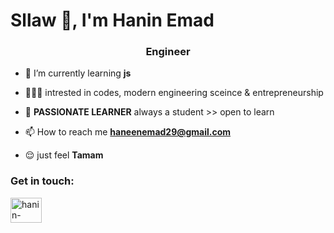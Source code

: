 <h1>Sllaw 👋, I'm Hanin Emad</h1>
<h3 align="center">Engineer</h3>


- 🌱 I’m currently learning **js**

- 👩🏻‍💻 intrested in codes, modern engineering sceince & entrepreneurship

- 🔎 **PASSIONATE LEARNER** always a student >> open to learn

- 📫 How to reach me **haneenemad29@gmail.com**

- 😌 just feel **Tamam**

<h3 align="left">Get in touch:</h3>
<p align="left">
<a href="https://www.linkedin.com/in/hanin-emad-3a41521a5" target="blank"><img align="center" src="https://raw.githubusercontent.com/rahuldkjain/github-profile-readme-generator/master/src/images/icons/Social/linked-in-alt.svg" alt="hanin-emad" height="40" width="50" /></a>
</p>

